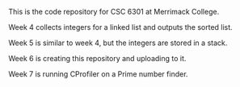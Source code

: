 This is the code repository for CSC 6301 at Merrimack College.

Week 4 collects integers for a linked list and outputs the sorted list.

Week 5 is similar to week 4, but the integers are stored in a stack.

Week 6 is creating this repository and uploading to it.

Week 7 is running CProfiler on a Prime number finder.
